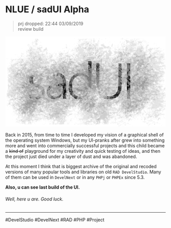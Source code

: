 
# NLUE / sadUI Alpha
> prj dropped: 22:44 03/09/2019 \
> review build

![sadUI Logo](source/img_data/UI/sadUI.png)

Back in 2015, from time to time I developed my vision of a graphical shell of the operating system Windows, but my UI-pranks after grew into something more and went into commercially successful projects and this child became a ~~kind of~~ playground for my creativity and quick testing of ideas, and then the project just died under a layer of dust and was abandoned.

At this moment I think that is biggest archive of the original and recoded versions of many popular tools and libraries on old `RAD DevelStudio`. Many of them can be used in `DevelNext` or in any `PHPj` or `PHPEx` since 5.3.

**Also, u can see last build of the UI.**

###### Well, here u are. Good luck.

___
#DevelStudio #DevelNext #RAD #PHP #Project





